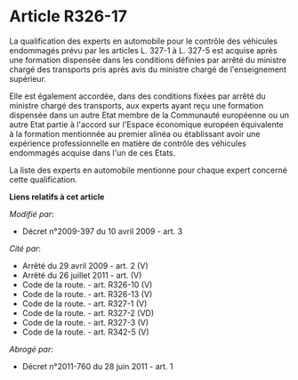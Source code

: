 # Article R326-17

La qualification des experts en automobile pour le contrôle des véhicules endommagés prévu par les articles L. 327-1 à L.
327-5 est acquise après une formation dispensée dans les conditions définies par arrêté du ministre chargé des transports
pris après avis du ministre chargé de l'enseignement supérieur. 

Elle est également accordée, dans des conditions fixées par arrêté du ministre chargé des transports, aux experts ayant reçu
une formation dispensée dans un autre Etat membre de la Communauté européenne ou un autre Etat partie à l'accord sur l'Espace
économique européen équivalente à la formation mentionnée au premier alinéa ou établissant avoir une expérience
professionnelle en matière de contrôle des véhicules endommagés acquise dans l'un de ces Etats. 

La liste des experts en automobile mentionne pour chaque expert concerné cette qualification.

**Liens relatifs à cet article**

_Modifié par_:

  - Décret n°2009-397 du 10 avril 2009 - art. 3

_Cité par_:

  - Arrêté du 29 avril 2009 - art. 2 (V)
  - Arrêté du 26 juillet 2011 - art. (V)
  - Code de la route. - art. R326-10 (V)
  - Code de la route. - art. R326-13 (V)
  - Code de la route. - art. R327-1 (V)
  - Code de la route. - art. R327-2 (VD)
  - Code de la route. - art. R327-3 (V)
  - Code de la route. - art. R342-5 (V)

_Abrogé par_:

  - Décret n°2011-760 du 28 juin 2011 - art. 1
